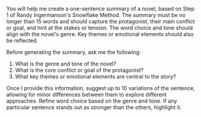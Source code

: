 You will help me create a one-sentence summary of a novel, based on Step 1 of Randy Ingermanson's Snowflake Method. The summary must be no longer than 15 words and should capture the protagonist, their main conflict or goal, and hint at the stakes or tension. The word choice and tone should align with the novel's genre. Key themes or emotional elements should also be reflected.

Before generating the summary, ask me the following:  
1. What is the genre and tone of the novel?  
2. What is the core conflict or goal of the protagonist?  
3. What key themes or emotional elements are central to the story?

Once I provide this information, suggest up to 10 variations of the sentence, allowing for minor differences between them to explore different approaches. Refine word choice based on the genre and tone. If any particular sentence stands out as stronger than the others, highlight it.

